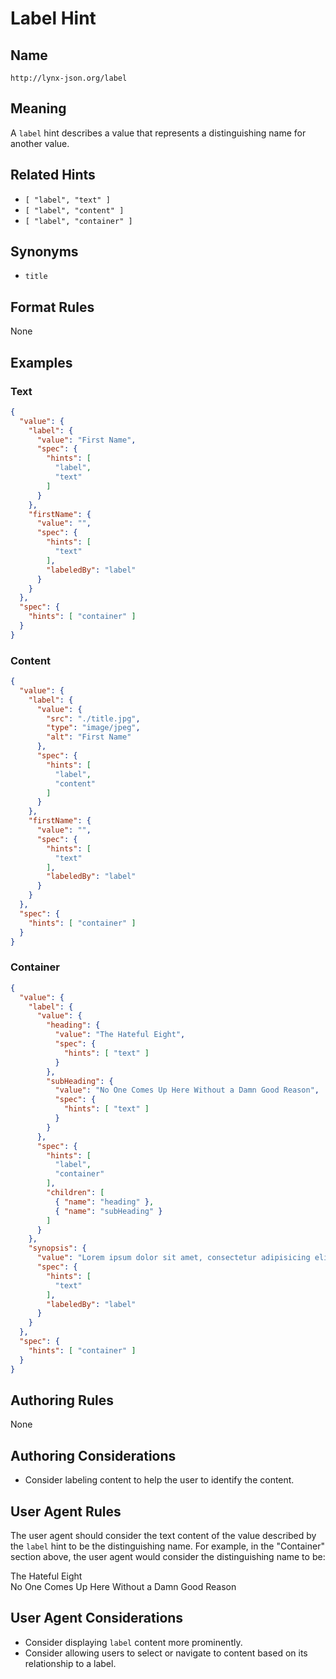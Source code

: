 # Label Hint

## Name

`http://lynx-json.org/label`

## Meaning

A `label` hint describes a value that represents a distinguishing name for another value.

## Related Hints

- `[ "label", "text" ]`
- `[ "label", "content" ]`
- `[ "label", "container" ]`

## Synonyms

- `title`

## Format Rules

None

## Examples

### Text

```json
{
  "value": {
    "label": {
      "value": "First Name",
      "spec": {
        "hints": [
          "label",
          "text"
        ]
      }
    },
    "firstName": {
      "value": "",
      "spec": {
        "hints": [
          "text"
        ],
        "labeledBy": "label"
      }
    }
  },
  "spec": {
    "hints": [ "container" ]
  }
}
```

### Content

```json
{
  "value": {
    "label": {
      "value": {
        "src": "./title.jpg",
        "type": "image/jpeg",
        "alt": "First Name"
      },
      "spec": {
        "hints": [
          "label",
          "content"
        ]
      }
    },
    "firstName": {
      "value": "",
      "spec": {
        "hints": [
          "text"
        ],
        "labeledBy": "label"
      }
    }
  },
  "spec": {
    "hints": [ "container" ]
  }
}
```

### Container

```json
{
  "value": {
    "label": {
      "value": {
        "heading": {
          "value": "The Hateful Eight",
          "spec": {
            "hints": [ "text" ]
          }
        },
        "subHeading": {
          "value": "No One Comes Up Here Without a Damn Good Reason",
          "spec": {
            "hints": [ "text" ]
          }
        }
      },
      "spec": {
        "hints": [
          "label",
          "container"
        ],
        "children": [
          { "name": "heading" },
          { "name": "subHeading" }
        ]
      }
    },
    "synopsis": {
      "value": "Lorem ipsum dolor sit amet, consectetur adipisicing elit, sed do eiusmod tempor incididunt ut labore et dolore magna aliqua. Ut enim ad minim veniam, quis nostrud exercitation ullamco laboris nisi ut aliquip ex ea commodo consequat.",
      "spec": {
        "hints": [
          "text"
        ],
        "labeledBy": "label"
      }
    }
  },
  "spec": {
    "hints": [ "container" ]
  }
}
```

## Authoring Rules

None

## Authoring Considerations

- Consider labeling content to help the user to identify the content.

## User Agent Rules

The user agent should consider the text content of the value described by the `label` hint to be the distinguishing name. For example, in the "Container" section above, the user agent would consider the distinguishing name to be:

  The Hateful Eight  
  No One Comes Up Here Without a Damn Good Reason

## User Agent Considerations

- Consider displaying `label` content more prominently.
- Consider allowing users to select or navigate to content based on its relationship to a label.

